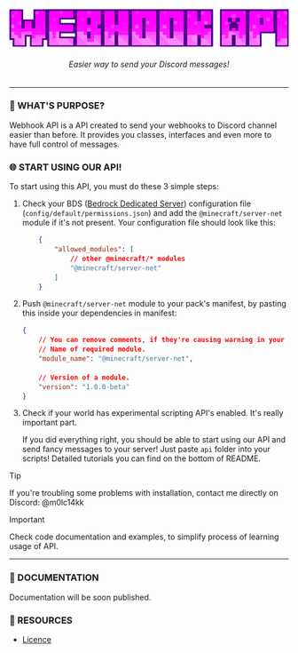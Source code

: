 <p align="center">
    <img src="assets/logo.png" alt="Webhook API" />
</p>

<h6 align="center">
    Easier way to send your Discord messages!
</h6>

<hr />

### 🔎 WHAT'S PURPOSE?

Webhook API is a API created to send your webhooks to Discord channel easier than before. It provides you classes, interfaces and even more to have full control of messages.

### 🌐 START USING OUR API!

To start using this API, you must do these 3 simple steps:

1. Check your BDS ([Bedrock Dedicated Server](https://www.minecraft.net/en-us/download/server/bedrock)) configuration file (`config/default/permissions.json`) and add the `@minecraft/server-net` module if it's not present. Your configuration file should look like this:
    ```json
        {
            "allowed_modules": [
                // other @minecraft/* modules
                "@minecraft/server-net"
            ]
        }
    ```

2. Push `@minecraft/server-net` module to your pack's manifest, by pasting this inside your dependencies in manifest:
    ```json
    {
        // You can remove comments, if they're causing warning in your IDE.
        // Name of required module.
        "module_name": "@minecraft/server-net",

        // Version of a module.
        "version": "1.0.0-beta"
    }
    ```

3. Check if your world has experimental scripting API's enabled. It's really important part.

    If you did everything right, you should be able to start using our API and send fancy messages to your server! Just paste `api` folder into your scripts! Detailed tutorials you can find on the bottom of README.

> [!TIP]
> If you're troubling some problems with installation, contact me directly on Discord: @m0lc14kk

> [!IMPORTANT]
> Check code documentation and examples, to simplify process of learning usage of API.

<hr />

### 📢 DOCUMENTATION

Documentation will be soon published.

### 📌 RESOURCES

- [Licence](./docs/licence.md)